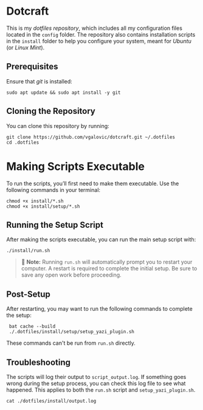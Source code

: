Dotcraft
========================================

This is my *dotfiles repository*, which includes all my configuration files located in the `config` folder. The repository also contains installation scripts in the `install` folder to help you configure your system, meant for *Ubuntu* (or *Linux Mint*).

## Prerequisites

Ensure that *git* is installed:
```shell
sudo apt update && sudo apt install -y git
```

## Cloning the Repository

You can clone this repository by running:

```shell
git clone https://github.com/vgalovic/dotcraft.git ~/.dotfiles
cd .dotfiles
```
# Making Scripts Executable

To run the scripts, you’ll first need to make them executable. Use the following commands in your terminal:

```shell
chmod +x install/*.sh
chmod +x install/setup/*.sh
```
## Running the Setup Script

After making the scripts executable, you can run the main setup script with:

```shell
./install/run.sh
```
> 📝 **Note:** Running `run.sh` will automatically prompt you to restart your computer. A restart is required to complete the initial setup. Be sure to save any open work before proceeding.

## Post-Setup

After restarting, you may want to run the following commands to complete the setup:

```shell
 bat cache --build
 ./.dotfiles/install/setup/setup_yazi_plugin.sh
```
These commands can't be run from `run.sh` directly.

## Troubleshooting

The scripts will log their output to `script_output.log`. If something goes wrong during the setup process, you can check this log file to see what happened. This applies to both the `run.sh` script and `setup_yazi_plugin.sh`.

```shell
cat ./dotfiles/install/output.log
```
